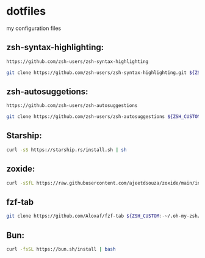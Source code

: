 # dotfiles
my configuration files

## zsh-syntax-highlighting:
```bash
https://github.com/zsh-users/zsh-syntax-highlighting
```
```bash
git clone https://github.com/zsh-users/zsh-syntax-highlighting.git ${ZSH_CUSTOM:-~/.oh-my-zsh/custom}/plugins/zsh-syntax-highlighting
```

## zsh-autosuggetions:
```bash
https://github.com/zsh-users/zsh-autosuggestions
```
```bash
git clone https://github.com/zsh-users/zsh-autosuggestions ${ZSH_CUSTOM:-~/.oh-my-zsh/custom}/plugins/zsh-autosuggestions
```

## Starship:
```bash
curl -sS https://starship.rs/install.sh | sh
```

## zoxide:
```bash
curl -sSfL https://raw.githubusercontent.com/ajeetdsouza/zoxide/main/install.sh | sh
```

## fzf-tab
```bash
git clone https://github.com/Aloxaf/fzf-tab ${ZSH_CUSTOM:-~/.oh-my-zsh/custom}/plugins/fzf-tab
```

## Bun:
```bash
curl -fsSL https://bun.sh/install | bash
```
